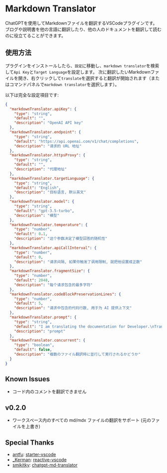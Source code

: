 # Markdown Translator
ChatGPTを使用してMarkdownファイルを翻訳するVSCodeプラグインです。
ブログや説明書を他の言語に翻訳したり、他の人のドキュメントを翻訳して読むのに役立てることができます。

## 使用方法
プラグインをインストールしたら、`設定`に移動し、`markdown translator`を検索して`Api Key`と`Target Language`を設定します。
次に翻訳したいMarkdownファイルを開き、右クリックして`translate`を選択すると翻訳が開始されます（またはコマンドパネルで`markdown translator`を選択します）。

以下は完全な設定項目です:
```json
{
  "markdownTranslator.apiKey": {
    "type": "string",
    "default": "",
    "description": "OpenAI API key"
  },
  "markdownTranslator.endpoint": {
    "type": "string",
    "default": "https://api.openai.com/v1/chat/completions",
    "description": "请求的 URL 地址"
  },
  "markdownTranslator.httpsProxy": {
    "type": "string",
    "default": "",
    "description": "代理地址"
  },
  "markdownTranslator.targetLanguage": {
    "type": "string",
    "default": "English",
    "description": "目标语言, 默认英文"
  },
  "markdownTranslator.model": {
    "type": "string",
    "default": "gpt-3.5-turbo",
    "description": "模型"
  },
  "markdownTranslator.temperature": {
    "type": "number",
    "default": 0.1,
    "description": "这个参数决定了模型回答的随机性"
  },
  "markdownTranslator.apiCallInterval": {
    "type": "number",
    "default": 0,
    "description": "请求间隔, 如果你触发了调用限制, 就把他设置成正数"
  },
  "markdownTranslator.fragmentSize": {
    "type": "number",
    "default": 2048,
    "description": "每个请求包含的最多字符"
  },
  "markdownTranslator.codeBlockPreservationLines": {
    "type": "number",
    "default": 5,
    "description": "请求中包含的代码行数, 用于为 AI 提供上下文"
  },
  "markdownTranslator.prompt": {
    "type": "string",
    "default": "I am translating the documentation for Developer.\nTranslate the Markdown content I'll paste later into %%%%%.\n\nYou must strictly follow the rules below.\n\n- Never change the Markdown markup structure. Don't add or remove links. Do not change any URL.\n- Never change the contents of code blocks even if they appear to have a bug.\n- Always preserve the original line breaks. Do not add or remove blank lines.\n- Never touch the permalink such as `{/*examples*/}` at the end of each heading.\n- Never touch HTML-like tags such as `<Notes>`.",
    "description": "prompt"
  },
  "markdownTranslator.concurrent": {
    "type": "boolean",
    "default": false,
    "description": "複数のファイル翻訳時に並行して実行されるかどうか"
  }
}
```

## Known Issues
* コード内のコメントを翻訳できません

## v0.2.0
* ワークスペース内のすべての md/mdx ファイルの翻訳をサポート (元のファイルを上書き)

## Special Thanks
* [antfu](https://github.com/antfu): [starter-vscode](https://github.com/antfu/starter-vscode)
* [_Kerman](https://github.com/KermanX): [reactive-vscode](https://github.com/KermanX/reactive-vscode)
* [smikitky](https://github.com/smikitky): [chatgpt-md-translator](https://github.com/smikitky/chatgpt-md-translator)
